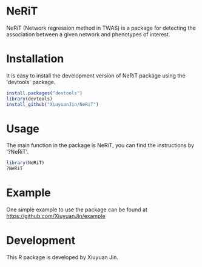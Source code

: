 # NeRiT
NeRiT (Network regression method in TWAS) is a package for detecting the association between a given network and phenotypes of interest.  

# Installation
It is easy to install the development version of NeRiT package using the 'devtools' package.  
```R
install.packages("devtools")  
library(devtools)  
install_github("XiuyuanJin/NeRiT")  
```

# Usage
The main function in the package is NeRiT, you can find the instructions by '?NeRiT'.  
```R
library(NeRiT)  
?NeRiT  
```

# Example
One simple example to use the package can be found at https://github.com/XiuyuanJin/example  

# Development
This R package is developed by Xiuyuan Jin.  
